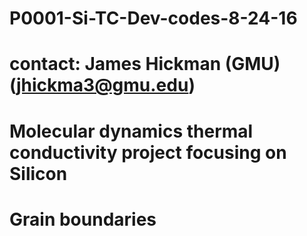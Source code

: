 # P0001-Si-TC-Dev-codes-8-24-16
# contact: James Hickman (GMU) (jhickma3@gmu.edu)
# Molecular dynamics thermal conductivity project focusing on Silicon  

# Grain boundaries 
